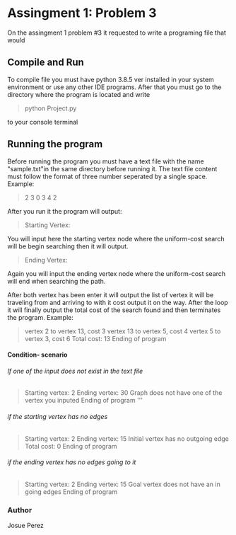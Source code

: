 # Assingment 1: Problem 3

On the assingment 1 problem #3 it requested to write a programing file that would 

## Compile and Run

To compile file you must have python 3.8.5 ver installed in your system environment or use any other IDE programs. 
After that you must go to the directory where the program is located and write 


> python Project.py


to your console terminal

## Running the program

Before running the program you must have a text file with the name "sample.txt"in the same directory before running it. The text file content must follow the format of three number seperated by a single space. Example:

> 2 3 0
> 3 4 2

After you run it the program will output:

>Starting Vertex:

You will input here the starting vertex node where the uniform-cost search will be begin searching then it will output.

>Ending Vertex:

Again you will input the ending vertex node where the uniform-cost search will end when searching the path. 

After both vertex has been enter it will output the list of vertex it will be traveling from and arriving to with it cost output it on the way. After the loop it will finally output the total cost of the search found and then terminates the program. Example:

>vertex 2 to vertex 13, cost 3
>vertex 13 to vertex 5, cost 4
>vertex 5 to vertex 3, cost 6
>Total cost: 13
>Ending of program

#### Condition- scenario

###### If one of the input does not exist in the text file

>Starting vertex: 2
>Ending vertex: 30
>Graph does not have one of the vertex you inputed
>Ending of program
'''
###### if the starting vertex has no edges


>Starting vertex: 2
>Ending vertex: 15
>Initial vertex has no outgoing edge
>Total cost: 0
>Ending of program

###### if the ending vertex has no edges going to it


>Starting vertex: 2
>Ending vertex: 15
>Goal vertex does not have an in going edges
>Ending of program


### Author
Josue Perez







